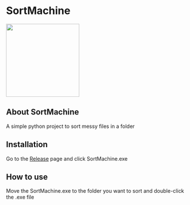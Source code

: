 # SortMachine
<img src='https://github.com/aamirraza1206/SortMachine/assets/88135004/12ec8ee0-815c-4d11-b95a-30987b69e836' width='200'>

## About SortMachine
A simple python project to sort messy files in a folder

## Installation
Go to the [Release](https://github.com/aamirraza1206/SortMachine/releases/tag/v1.0.0) page and click SortMachine.exe

## How to use
Move the SortMachine.exe to the folder you want to sort and double-click the .exe file
